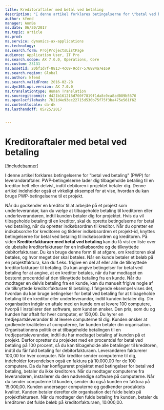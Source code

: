 ```yaml
---
title: Kreditoraftaler med betal ved betaling
description: "I denne artikel forklares betingelserne for \"betal ved betaling\" (PWP) for leverandøraftaler. PWP-betingelserne lader dig tilbageholde betaling til en kreditor helt eller delvist, indtil debitoren i projektet betaler dig. Denne artikel indeholder også et virkeligt eksempel for at vise, hvordan du kan bruge PWP-betingelserne til et projekt."
author: kfend
manager: AnnBe
ms.date: 06/20/2017
ms.topic: article
ms.prod: 
ms.service: dynamics-ax-applications
ms.technology: 
ms.search.form: ProjProjectsListPage
audience: Application User, IT Pro
ms.search.scope: AX 7.0.0, Operations, Core
ms.custom: 23131
ms.assetid: 20bf1d7f-8813-4c69-9cd7-576884a7e169
ms.search.region: Global
ms.author: kfend
ms.search.validFrom: 2016-02-28
ms.dyn365.ops.version: AX 7.0.0
ms.translationtype: Human Translation
ms.sourcegitcommit: d421b161216d700f7819f1da8c0ca8ad089b5670
ms.openlocfilehash: 7b21d4e93ec22715d530b75f75f3ba475e561f62
ms.contentlocale: da-dk
ms.lasthandoff: 05/25/2017


---
```


# <a name="pay-when-paid-vendor-agreements"></a>Kreditoraftaler med betal ved betaling

[!include[banner](../includes/banner.md)]


I denne artikel forklares betingelserne for "betal ved betaling" (PWP) for leverandøraftaler. PWP-betingelserne lader dig tilbageholde betaling til en kreditor helt eller delvist, indtil debitoren i projektet betaler dig. Denne artikel indeholder også et virkeligt eksempel for at vise, hvordan du kan bruge PWP-betingelserne til et projekt.

Når du godkender en kreditor til at arbejde på et projekt som underleverandør, kan du vælge at tilbageholde betaling til kreditoren eller underleverandøren, indtil kunden betaler dig for projektet. Hvis du vil tilbageholde betaling til en kreditor, skal du oprette betingelserne for betal ved betaling, når du opretter indkøbsordren til kreditor. Når du opretter en indkøbsordre for kreditoren og tildeler indkøbsordren et projekt-id, knyttes betingelserne for betal ved betaling til indkøbsordren og kreditoren. På siden **Kreditorfakturaer med betal ved betaling** kan du få vist en liste over de ubetalte kreditorfakturaer for en indkøbsordre og de tilknyttede debitorfakturaer. Du kan bruge denne form til at afgøre, om kreditoren skal betales, og hvor meget der skal betales. Når en kunde betaler et beløb på en projektfaktura, kan du f.eks. frigive en del af eller alle de tilknyttede kreditorfakturaer til betaling. Du kan angive betingelser for betal ved betaling for at angive, at en kreditor betales, når du har modtaget en bestemt procentdel af den tilknyttede betaling fra en kunde. Når du modtager en delvis betaling fra en kunde, kan du manuelt frigive nogle af de tilknyttede kreditorfakturaer til betaling. I følgende eksempel vises det, hvordan du kan bruge betingelser for betal ved betaling for at tilbageholde betaling til en kreditor eller underleverandør, indtil kunden betaler dig. Din organisation indgår en aftale med en kunde om at levere 100 computere, hvorpå I installerer den software, som kunden ønsker. Den pris, som du og kunden har aftalt for hver computer, er 150,00. Du hyrer en tredjepartsleverandør til at levere computerne til dig. Kunden ønsker at godkende kvaliteten af computerne, før kunden betaler din organisation. Organisationens politik er at tilbageholde betalingen til en tredjepartsleverandør, indtil du har modtaget betaling af kunden på et projekt. Derfor opretter du projektet med en procentdel for betal ved betaling på 100 procent, så du kan tilbageholde alle betalinger til kreditoren, indtil du får fuld betaling for debitorfakturaen. Leverandøren fakturerer 100,00 for hver computer. Når kreditor sender computerne til dig, indeholder forsendelsen også en faktura på 10.000,00 for de 100 computere. Da du har konfigureret projektet med betingelser for betal ved betaling, betaler du ikke kreditoren. Når du modtager computerne fra leverandøren, installerer du den nødvendige software på computerne. Når du sender computerne til kunden, sender du også kunden en faktura på 15.000,00. Kunden undersøger computerne og godkender produktets kvalitet. Kunden betaler derefter din organisation det fulde beløb på projektfakturaen. Når du modtager den fulde betaling fra kunden, betaler du kreditoren det fulde beløb på kreditorfakturaen, 10.000,00.




